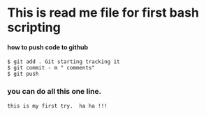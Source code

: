 # This is read me file for first bash scripting

#### how to push code to github


```````
$ git add . Git starting tracking it
$ git commit - m " comments"
$ git push

````````


###  you can do all this one line.

````````
this is my first try.  ha ha !!!